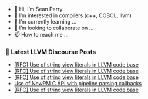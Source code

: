 - 👋 Hi, I’m Sean Perry
- 👀 I’m interested in compilers (c++, COBOL, llvm)
- 🌱 I’m currently learning ...
- 💞️ I’m looking to collaborate on ...
- 📫 How to reach me ...

<!---
s66perry/s66perry is a ✨ special ✨ repository because its `README.md` (this file) appears on your GitHub profile.
You can click the Preview link to take a look at your changes.
--->
### 📕 Latest LLVM Discourse Posts

<!-- DISCOURSE-LLVM:START -->
- [[RFC] Use of string view literals in LLVM code base](https://discourse.llvm.org/t/rfc-use-of-string-view-literals-in-llvm-code-base/79550#post_5)
- [[RFC] Use of string view literals in LLVM code base](https://discourse.llvm.org/t/rfc-use-of-string-view-literals-in-llvm-code-base/79550#post_4)
- [[RFC] Use of string view literals in LLVM code base](https://discourse.llvm.org/t/rfc-use-of-string-view-literals-in-llvm-code-base/79550#post_3)
- [Use of NewPM C API with pipeline parsing callbacks](https://discourse.llvm.org/t/use-of-newpm-c-api-with-pipeline-parsing-callbacks/79545#post_2)
- [[RFC] Use of string view literals in LLVM code base](https://discourse.llvm.org/t/rfc-use-of-string-view-literals-in-llvm-code-base/79550#post_2)
<!-- DISCOURSE-LLVM:END -->
